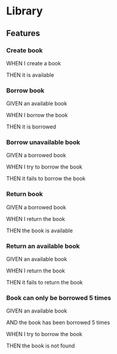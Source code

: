 # Library

## Features

### Create book

WHEN I create a book

THEN it is available

### Borrow book

GIVEN an available book

WHEN I borrow the book

THEN it is borrowed

### Borrow unavailable book

GIVEN a borrowed book

WHEN I try to borrow the book

THEN it fails to borrow the book

### Return book

GIVEN a borrowed book

WHEN I return the book

THEN the book is available

### Return an available book

GIVEN an available book

WHEN I return the book

THEN it fails to return the book

### Book can only be borrowed 5 times

GIVEN an available book

AND the book has been borrowed 5 times

WHEN I try to borrow the book

THEN the book is not found
